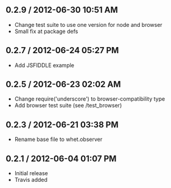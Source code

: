 ## 0.2.9 / 2012-06-30 10:51 AM

  - Change test suite to use one version for node and browser
  - Small fix at package defs


## 0.2.7 / 2012-06-24 05:27 PM

  - Add JSFIDDLE example

## 0.2.5 / 2012-06-23 02:02 AM

  - Change require('underscore') to browser-compatibility type
  - Add browser test suite (see /test_browser)

## 0.2.3 / 2012-06-21 03:38 PM

  - Rename base file to whet.observer

## 0.2.1 / 2012-06-04 01:07 PM

  - Initial release
  - Travis added
